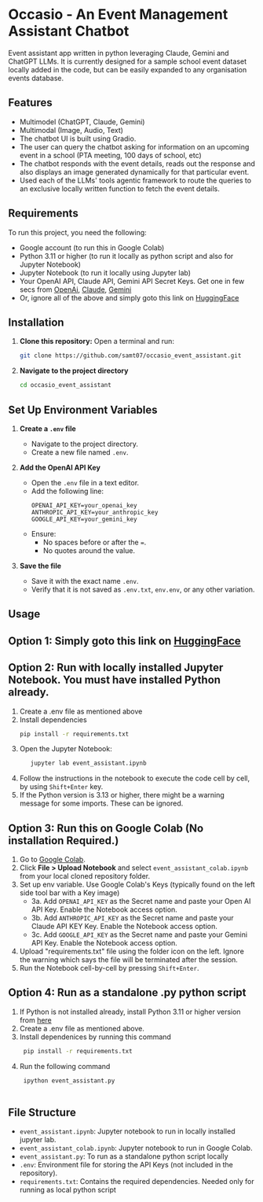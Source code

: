 # Occasio - An Event Management Assistant Chatbot
Event assistant app written in python leveraging Claude, Gemini and ChatGPT LLMs. It is currently designed for a sample school event dataset locally added in the code, but can be easily expanded to any organisation events database. 

## Features
- Multimodel (ChatGPT, Claude, Gemini)
- Multimodal (Image, Audio, Text)
- The chatbot UI is built using Gradio.
- The user can query the chatbot asking for information on an upcoming event in a school (PTA meeting, 100 days of school, etc)
- The chatbot responds with the event details, reads out the response and also displays an image generated dynamically for that particular event.
- Used each of the LLMs' tools agentic framework to route the queries to an exclusive locally written function to fetch the event details.
  
## Requirements
To run this project, you need the following:
- Google account (to run this in Google Colab)
- Python 3.11 or higher (to run it locally as python script and also for Jupyter Notebook)
- Jupyter Notebook (to run it locally using Jupyter lab)
- Your OpenAI API, Claude API, Gemini API Secret Keys. Get one in few secs from [OpenAi](https://platform.openai.com/settings/organization/api-keys), [Claude](https://console.anthropic.com/settings/keys), [Gemini](https://console.cloud.google.com/apis)
- Or, ignore all of the above and simply goto this link on [HuggingFace](https://huggingface.co/spaces/Samhugs07/Occasio)

## Installation

1. **Clone this repository:**
   Open a terminal and run:
   ```bash
   git clone https://github.com/samt07/occasio_event_assistant.git

2. **Navigate to the project directory**
    ```bash
    cd occasio_event_assistant

## Set Up Environment Variables  

1. **Create a `.env` file**  
   - Navigate to the project directory.  
   - Create a new file named `.env`.  

2. **Add the OpenAI API Key**  
   - Open the `.env` file in a text editor.  
   - Add the following line:  
     ```env
     OPENAI_API_KEY=your_openai_key
     ANTHROPIC_API_KEY=your_anthropic_key
     GOOGLE_API_KEY=your_gemini_key     
     ```
   - Ensure:  
     - No spaces before or after the `=`.  
     - No quotes around the value.  

3. **Save the file**  
   - Save it with the exact name `.env`.  
   - Verify that it is not saved as `.env.txt`, `env.env`, or any other variation.  

## Usage

## Option 1: Simply goto this link on [HuggingFace](https://huggingface.co/spaces/Samhugs07/Occasio)

## Option 2: Run with locally installed Jupyter Notebook. You must have installed Python already. 
   1. Create a .env file as mentioned above
   2. Install dependencies
      ```bash
      pip install -r requirements.txt
   3. Open the Jupyter Notebook:
       ```bash
          jupyter lab event_assistant.ipynb
   4. Follow the instructions in the notebook to execute the code cell by cell, by using `Shift+Enter` key.
   5. If the Python version is 3.13 or higher, there might be a warning message for some imports. These can be ignored.

## Option 3: Run this on Google Colab (No installation Required.)

   1. Go to [Google Colab](https://colab.research.google.com/).  
   2. Click **File > Upload Notebook** and select `event_assistant_colab.ipynb` from your local cloned repository folder.
   3. Set up env variable. Use Google Colab's Keys (typically found on the left side tool bar with a Key image)
      - 3a. Add `OPENAI_API_KEY` as the Secret name and paste your Open AI API Key. Enable the Notebook access option.
      - 3b. Add `ANTHROPIC_API_KEY` as the Secret name and paste your Claude API KEY Key. Enable the Notebook access option.
      - 3c. Add `GOOGLE_API_KEY` as the Secret name and paste your Gemini API Key. Enable the Notebook access option.
   4. Upload "requirements.txt" file using the folder icon on the left. Ignore the warning which says the file will be terminated after the session.
   5. Run the Notebook cell-by-cell by pressing `Shift+Enter`.

## Option 4: Run as a standalone .py python script
   1. If Python is not installed already, install Python 3.11 or higher version from [here](https://www.python.org/downloads/)
   2. Create a .env file as mentioned above.
   3. Install dependenices by running this command
      ```bash
       pip install -r requirements.txt
   4. Run the following command
      ```bash
       ipython event_assistant.py
   
## File Structure
- `event_assistant.ipynb`: Jupyter notebook to run in locally installed jupyter lab.
- `event_assistant_colab.ipynb`: Jupyter notebook to run in Google Colab.
-  `event_assistant.py`: To run as a standalone python script locally
- `.env`: Environment file for storing the API Keys (not included in the repository).
- `requirements.txt`: Contains the required dependencies. Needed only for running as local python script
